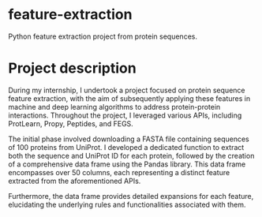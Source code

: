 # feature-extraction
Python feature extraction project from protein sequences.

# Project description
During my internship, I undertook a project focused on protein sequence feature extraction, with the aim of subsequently applying these features in machine and deep learning algorithms to address protein-protein interactions. Throughout the project, I leveraged various APIs, including ProtLearn, Propy, Peptides, and FEGS.

The initial phase involved downloading a FASTA file containing sequences of 100 proteins from UniProt. I developed a dedicated function to extract both the sequence and UniProt ID for each protein, followed by the creation of a comprehensive data frame using the Pandas library. This data frame encompasses over 50 columns, each representing a distinct feature extracted from the aforementioned APIs.

Furthermore, the data frame provides detailed expansions for each feature, elucidating the underlying rules and functionalities associated with them.
